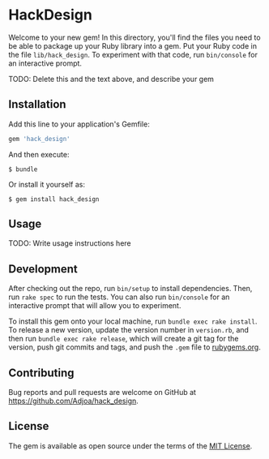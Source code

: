 # HackDesign

Welcome to your new gem! In this directory, you'll find the files you need to be able to package up your Ruby library into a gem. Put your Ruby code in the file `lib/hack_design`. To experiment with that code, run `bin/console` for an interactive prompt.

TODO: Delete this and the text above, and describe your gem

## Installation

Add this line to your application's Gemfile:

```ruby
gem 'hack_design'
```

And then execute:

    $ bundle

Or install it yourself as:

    $ gem install hack_design

## Usage

TODO: Write usage instructions here

## Development

After checking out the repo, run `bin/setup` to install dependencies. Then, run `rake spec` to run the tests. You can also run `bin/console` for an interactive prompt that will allow you to experiment.

To install this gem onto your local machine, run `bundle exec rake install`. To release a new version, update the version number in `version.rb`, and then run `bundle exec rake release`, which will create a git tag for the version, push git commits and tags, and push the `.gem` file to [rubygems.org](https://rubygems.org).

## Contributing

Bug reports and pull requests are welcome on GitHub at https://github.com/Adjoa/hack_design.

## License

The gem is available as open source under the terms of the [MIT License](https://opensource.org/licenses/MIT).
